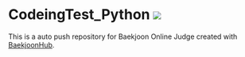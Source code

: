 # CodeingTest_Python <img src="https://img.shields.io/badge/-Python-3776AB?style=flat&logo=Python&logoColor=white"/>
This is a auto push repository for Baekjoon Online Judge created with [BaekjoonHub](https://github.com/BaekjoonHub/BaekjoonHub).

